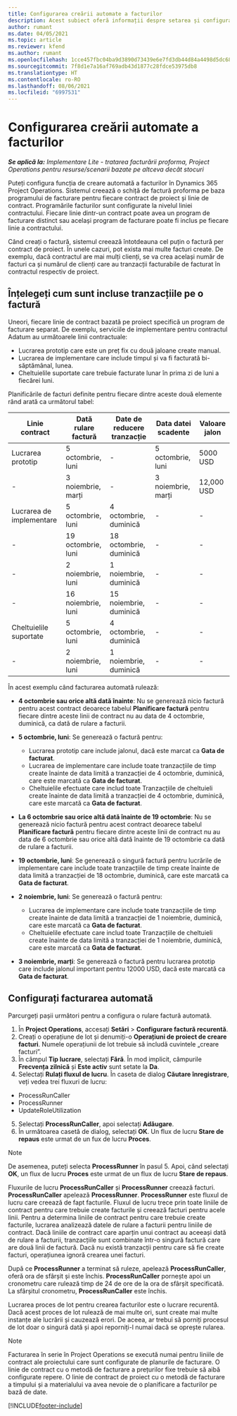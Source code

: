 ```yaml
---
title: Configurarea creării automate a facturilor
description: Acest subiect oferă informații despre setarea și configurarea creării automate a facturilor proforme.
author: rumant
ms.date: 04/05/2021
ms.topic: article
ms.reviewer: kfend
ms.author: rumant
ms.openlocfilehash: 1cce457fbc04ba9d3890d73439e6e7fd3db44d84a4498d5dc68ed82d362158b5
ms.sourcegitcommit: 7f8d1e7a16af769adb43d1877c28fdce53975db8
ms.translationtype: HT
ms.contentlocale: ro-RO
ms.lasthandoff: 08/06/2021
ms.locfileid: "6997531"
---
```

# <a name="set-up-automatic-invoice-creation"></a>Configurarea creării automate a facturilor 
 
_**Se aplică la:** Implementare Lite - tratarea facturării proforma, Project Operations pentru resurse/scenarii bazate pe altceva decât stocuri_

Puteți configura funcția de creare automată a facturilor în Dynamics 365 Project Operations. Sistemul creează o schiță de factură proforma pe baza programului de facturare pentru fiecare contract de proiect și linie de contract. Programările facturilor sunt configurate la nivelul liniei contractului. Fiecare linie dintr-un contract poate avea un program de facturare distinct sau același program de facturare poate fi inclus pe fiecare linie a contractului.

Când creați o factură, sistemul creează întotdeauna cel puțin o factură per contract de proiect. În unele cazuri, pot exista mai multe facturi create. De exemplu, dacă contractul are mai mulți clienți, se va crea același număr de facturi ca și numărul de clienți care au tranzacții facturabile de facturat în contractul respectiv de proiect.

## <a name="understand-how-transactions-are-included-on-an-invoice"></a>Înțelegeți cum sunt incluse tranzacțiile pe o factură 

Uneori, fiecare linie de contract bazată pe proiect specifică un program de facturare separat. De exemplu, serviciile de implementare pentru contractul Adatum au următoarele linii contractuale:

- Lucrarea prototip care este un preț fix cu două jaloane create manual.
- Lucrarea de implementare care include timpul și va fi facturată bi-săptămânal, lunea.
- Cheltuielile suportate care trebuie facturate lunar în prima zi de luni a fiecărei luni.

Planificările de facturi definite pentru fiecare dintre aceste două elemente rând arată ca următorul tabel:

| Linie contract | Dată rulare factură | Date de reducere tranzacție | Data datei scadente | Valoare jalon |
| --- | --- | --- | --- | --- |
| Lucrarea prototip | 5 octombrie, luni | - | 5 octombrie, luni | 5000 USD |
| - | 3 noiembrie, marți | - | 3 noiembrie, marți | 12,000 USD |
| Lucrarea de implementare | 5 octombrie, luni | 4 octombrie, duminică | - | - |
| - | 19 octombrie, luni | 18 octombrie, duminică | - | - |
| - | 2 noiembrie, luni | 1 noiembrie, duminică | - | - |
| - | 16 noiembrie, luni | 15 noiembrie, duminică | - | - |
| Cheltuielile suportate | 5 octombrie, luni | 4 octombrie, duminică | - | - |
| - | 2 noiembrie, luni | 1 noiembrie, duminică | - | - |

În acest exemplu când facturarea automată rulează:

- **4 octombrie sau orice altă dată înainte**: Nu se generează nicio factură pentru acest contract deoarece tabelul **Planificare factură** pentru fiecare dintre aceste linii de contract nu au data de 4 octombrie, duminică, ca dată de rulare a facturii.
- **5 octombrie, luni**: Se generează o factură pentru:

    - Lucrarea prototip care include jalonul, dacă este marcat ca **Gata de facturat**.
    - Lucrarea de implementare care include toate tranzacțiile de timp create înainte de data limită a tranzacției de 4 octombrie, duminică, care este marcată ca **Gata de facturat**.
    - Cheltuielile efectuate care includ toate Tranzacțiile de cheltuieli create înainte de data limită a tranzacției de 4 octombrie, duminică, care este marcată ca **Gata de facturat**.
  
- **La 6 octombrie sau orice altă dată înainte de 19 octombrie**: Nu se generează nicio factură pentru acest contract deoarece tabelul **Planificare factură** pentru fiecare dintre aceste linii de contract nu au data de 6 octombrie sau orice altă dată înainte de 19 octombrie ca dată de rulare a facturii.
- **19 octombrie, luni**: Se generează o singură factură pentru lucrările de implementare care include toate tranzacțiile de timp create înainte de data limită a tranzacției de 18 octombrie, duminică, care este marcată ca **Gata de facturat**.
- **2 noiembrie, luni**: Se generează o factură pentru:

    - Lucrarea de implementare care include toate tranzacțiile de timp create înainte de data limită a tranzacției de 1 noiembrie, duminică, care este marcată ca **Gata de facturat**.
    - Cheltuielile efectuate care includ toate Tranzacțiile de cheltuieli create înainte de data limită a tranzacției de 1 noiembrie, duminică, care este marcată ca **Gata de facturat**.

- **3 noiembrie, marți**: Se generează o factură pentru lucrarea prototip care include jalonul important pentru 12000 USD, dacă este marcată ca **Gata de facturat**.

## <a name="configure-automatic-invoicing"></a>Configurați facturarea automată

Parcurgeți pașii următori pentru a configura o rulare factură automată.

1. În **Project Operations**, accesați **Setări** > **Configurare factură recurentă**.
2. Creați o operațiune de lot și denumiți-o **Operațiuni de proiect de creare facturi**. Numele operațiunii de lot trebuie să includă cuvintele „creare facturi”.
3. În câmpul **Tip lucrare**, selectați **Fără**. În mod implicit, câmpurile **Frecvența zilnică** și **Este activ** sunt setate la **Da**.
4. Selectați **Rulați fluxul de lucru**. În caseta de dialog **Căutare înregistrare**, veți vedea trei fluxuri de lucru:

- ProcessRunCaller
- ProcessRunner
- UpdateRoleUtilization

5. Selectați **ProcessRunCaller**, apoi selectați **Adăugare**.
6. În următoarea casetă de dialog, selectați **OK**. Un flux de lucru **Stare de repaus** este urmat de un fux de lucru **Proces**. 

> [!NOTE]
> De asemenea, puteți selecta **ProcessRunner** în pasul 5. Apoi, când selectați **OK**, un flux de lucru **Proces** este urmat de un flux de lucru **Stare de repaus**.

Fluxurile de lucru **ProcessRunCaller** și **ProcessRunner** creează facturi. **ProcessRunCaller** apelează **ProcessRunner**. **ProcessRunner** este fluxul de lucru care creează de fapt facturile. Fluxul de lucru trece prin toate liniile de contract pentru care trebuie create facturile și creează facturi pentru acele linii. Pentru a determina liniile de contract pentru care trebuie create facturile, lucrarea analizează datele de rulare a facturii pentru liniile de contract. Dacă liniile de contract care aparțin unui contract au aceeași dată de rulare a facturii, tranzacțiile sunt combinate într-o singură factură care are două linii de factură. Dacă nu există tranzacții pentru care să fie create facturi, operațiunea ignoră crearea unei facturi.

După ce **ProcessRunner** a terminat să ruleze, apelează **ProcessRunCaller**, oferă ora de sfârșit și este închis. **ProcessRunCaller** pornește apoi un cronometru care rulează timp de 24 de ore de la ora de sfârșit specificată. La sfârșitul cronometru, **ProcessRunCaller** este închis.

Lucrarea proces de lot pentru crearea facturilor este o lucrare recurentă. Dacă acest proces de lot rulează de mai multe ori, sunt create mai multe instanțe ale lucrării și cauzează erori. De aceea, ar trebui să porniți procesul de lot doar o singură dată și apoi reporniți-l numai dacă se oprește rularea.

> [!NOTE]
> Facturarea în serie în Project Operations se execută numai pentru liniile de contract ale proiectului care sunt configurate de planurile de facturare. O linie de contract cu o metodă de facturare a prețurilor fixe trebuie să aibă configurate repere. O linie de contract de proiect cu o metodă de facturare a timpului și a materialului va avea nevoie de o planificare a facturilor pe bază de date.


[!INCLUDE[footer-include](../../includes/footer-banner.md)]

